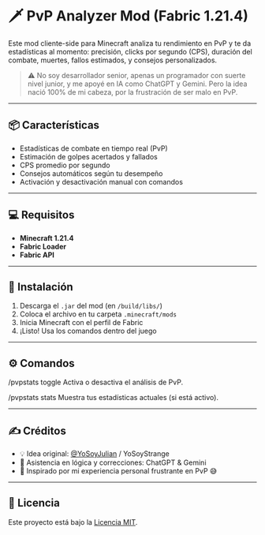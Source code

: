 # 🗡️ PvP Analyzer Mod (Fabric 1.21.4)

Este mod cliente-side para Minecraft analiza tu rendimiento en PvP y te da estadísticas al momento: precisión, clicks por segundo (CPS), duración del combate, muertes, fallos estimados, y consejos personalizados.

> ⚠️ No soy desarrollador senior, apenas un programador con suerte nivel junior, y me apoyé en IA como ChatGPT y Gemini. Pero la idea nació 100% de mi cabeza, por la frustración de ser malo en PvP.

---

## 📦 Características

- Estadísticas de combate en tiempo real (PvP)
- Estimación de golpes acertados y fallados
- CPS promedio por segundo
- Consejos automáticos según tu desempeño
- Activación y desactivación manual con comandos

---

## 💻 Requisitos

- **Minecraft 1.21.4**
- **Fabric Loader**
- **Fabric API**

---

## 🔧 Instalación

1. Descarga el `.jar` del mod (en `/build/libs/`)
2. Coloca el archivo en tu carpeta `.minecraft/mods`
3. Inicia Minecraft con el perfil de Fabric
4. ¡Listo! Usa los comandos dentro del juego

---

## ⚙️ Comandos

/pvpstats toggle
Activa o desactiva el análisis de PvP.

/pvpstats stats
Muestra tus estadísticas actuales (si está activo).

---

## ✍️ Créditos

- 💡 Idea original: [@YoSoyJulian](https://github.com/YoSoyJulian) / YoSoyStrange
- 🤖 Asistencia en lógica y correcciones: ChatGPT & Gemini
- 🧪 Inspirado por mi experiencia personal frustrante en PvP 😅

---

## 📝 Licencia

Este proyecto está bajo la [Licencia MIT](LICENSE).
